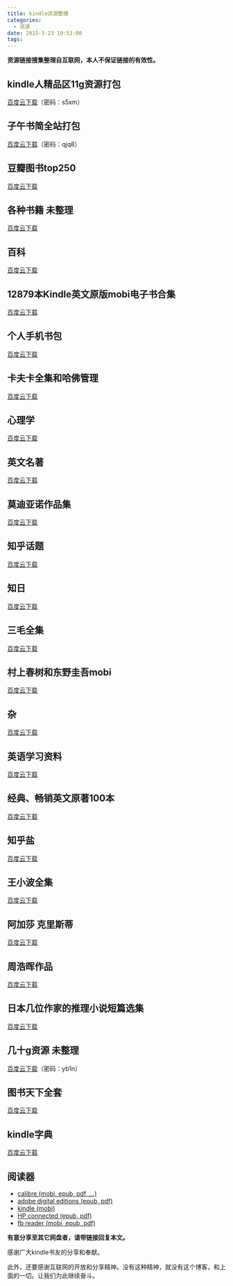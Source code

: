 ```yaml
---
title: kindle资源整理
categories:
  - 资源
date: 2015-3-23 19:53:00
tags:
---
```


**资源链接搜集整理自互联网，本人不保证链接的有效性。**

## kindle人精品区11g资源打包 ##

[百度云下载](http://pan.baidu.com/s/1gdJ6ibD)（密码：s5xm）

## 子午书简全站打包 ##

[百度云下载](http://pan.baidu.com/s/1os4MQ)（密码：qjq8）

## 豆瓣图书top250 ##

[百度云下载](http://pan.baidu.com/s/1lKIiq)

<!--more-->

## 各种书籍 未整理 ##

[百度云下载](http://pan.baidu.com/s/1qWmEjhE)

## 百科 ##

[百度云下载](http://pan.baidu.com/s/1ntr3WHr)

## 12879本Kindle英文原版mobi电子书合集 ##

[百度云下载](http://pan.baidu.com/s/1i39TawH)

## 个人手机书包 ##

[百度云下载](http://pan.baidu.com/s/1c0H4Kog)

## 卡夫卡全集和哈佛管理 ##

[百度云下载](http://pan.baidu.com/share/link?shareid=1080906058&uk=1412470983)

## 心理学 ##

[百度云下载](http://pan.baidu.com/s/17mp8P)

## 英文名著 ##

[百度云下载](http://pan.baidu.com/share/link?shareid=1085345509&uk=387768997)

## 莫迪亚诺作品集 ##

[百度云下载](http://pan.baidu.com/s/1sjNSRtr)

## 知乎话题 ##

[百度云下载](http://pan.baidu.com/s/1sjLkZ97)

## 知日 ##

[百度云下载](http://pan.baidu.com/s/1kT85Zp1)

## 三毛全集 ##

[百度云下载](http://pan.baidu.com/s/1gdgTSl1)

## 村上春树和东野圭吾mobi ##

[百度云下载](http://pan.baidu.com/s/1qW9bJkS)

## 杂 ##

[百度云下载](http://pan.baidu.com/s/1i3zMAEh)

## 英语学习资料 ##

[百度云下载](http://pan.baidu.com/s/1sjugDQ1)

## 经典、畅销英文原著100本 ##

[百度云下载](http://pan.baidu.com/s/1gdELWgN)

## 知乎盐 ##

[百度云下载](http://pan.baidu.com/s/1eQAereE)

## 王小波全集 ##

[百度云下载](http://pan.baidu.com/s/1i3uzhbB)

## 阿加莎 克里斯蒂 ##

[百度云下载](http://pan.baidu.com/s/1qW0q3Kg)

## 周浩晖作品 ##

[百度云下载](http://pan.baidu.com/s/1sjqLbzB)

## 日本几位作家的推理小说短篇选集 ##

[百度云下载](http://pan.baidu.com/s/1eQzoVWA)

## 几十g资源 未整理 ##

[百度云下载](http://pan.baidu.com/s/1gdy787x)（密码：yb1n）

## 图书天下全套 ##

[百度云下载](http://pan.baidu.com/s/1pJDjOJx)

## kindle字典 ##

[百度云下载](http://pan.baidu.com/s/1gdEgezD)

## 阅读器 ##

+ [calibre (mobi, epub, pdf, ...)](http://calibre-ebook.com/)
+ [adobe digital editions (epub, pdf)](http://www.adobe.com/solutions/ebook/digital-editions/download.html)
+ [kindle (mobi)](https://www.amazon.cn/gp/digital/fiona/kcp-landing-page?ie=UTF8)
+ [HP connected (epub, pdf)](http://apps.microsoft.com/windows/zh-cn/app/hp-connected/60e90a6e-c7ae-4adf-9d97-9d42be49a59a)
+ [fb reader (mobi, epub, pdf)](http://fbreader.org/)

**有意分享至其它网盘者，请带链接回复本文。**

感谢广大kindle书友的分享和奉献。

此外，还要感谢互联网的开放和分享精神。没有这种精神，就没有这个博客，和上面的一切。让我们为此继续奋斗。